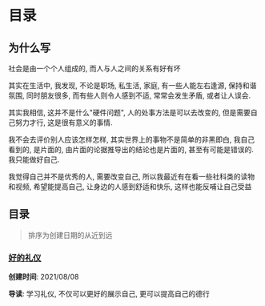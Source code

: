 # 目录

## 为什么写

社会是由一个个人组成的, 而人与人之间的关系有好有坏

其实在生活中, 我发现, 不论是职场, 私生活, 家庭, 有一些人能左右逢源, 保持和谐氛围, 同时朋友很多, 而有些人则令人感到不适, 常常会发生矛盾, 或者让人误会. 

其实我相信, 这并不是什么"硬件问题", 人的处事方法是可以去改变的, 但是需要自己努力才行, 这是很有意义的事情.

我不会去评价别人应该怎样怎样, 其实世界上的事物不是简单的非黑即白, 我自己看到的, 是片面的, 由片面的论据推导出的结论也是片面的, 甚至有可能是错误的. 我只能做好自己.

我觉得自己并不是优秀的人, 需要改变自己, 所以我最近有在看一些社科类的读物和视频, 希望能提高自己, 让身边的人感到舒适和快乐, 这样也能反哺让自己受益

## 目录

> 排序为创建日期的从近到远

###  [好的礼仪](https://chnmig.github.io/book/rational/good_etiquette)

**创建时间**: 2021/08/08

**导读**: 学习礼仪, 不仅可以更好的展示自己, 更可以提高自己的德行



